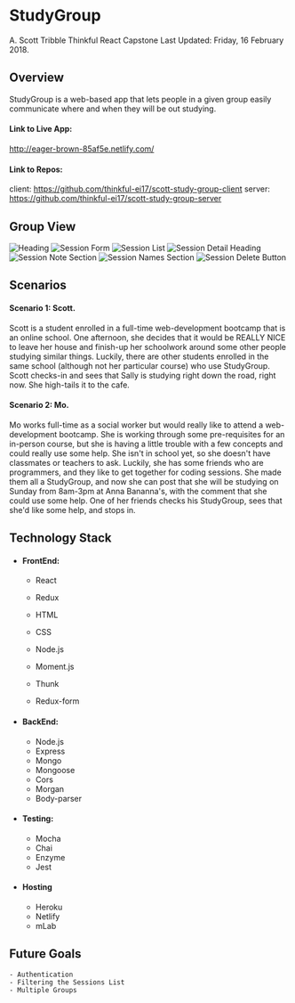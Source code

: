 
# StudyGroup

A. Scott Tribble
Thinkful React Capstone
Last Updated: Friday, 16 February 2018.

## Overview

StudyGroup is a web-based app that lets people in a given group easily communicate
where and when they will be out studying.

#### Link to Live App:
  http://eager-brown-85af5e.netlify.com/

#### Link to Repos:
  client: https://github.com/thinkful-ei17/scott-study-group-client
  server: https://github.com/thinkful-ei17/scott-study-group-server


## Group View




![Heading](./src/screenshots/heading.png)
![Session Form](./src/screenshots/add-session-form.png)
![Session List](./src/screenshots/session-list.png)
![Session Detail Heading](./src/screenshots/heading-detail.png)
![Session Note Section](./src/screenshots/add-note.png)
![Session Names Section](./src/screenshots/names-section.png)
![Session Delete Button](./src/screenshots/delete-session.png)


## Scenarios

#### Scenario 1:  Scott.
Scott is a student enrolled in a full-time web-development bootcamp that is an online school.  One afternoon, she decides that it would be REALLY NICE to leave her house and finish-up her schoolwork around some other people studying similar things.  Luckily, there are other students enrolled in the same school (although not her particular course) who use StudyGroup.  Scott checks-in and sees that Sally is studying right down the road, right now. She high-tails it to the cafe.

#### Scenario 2:  Mo.
Mo works full-time as a social worker but would really like to attend a web-development bootcamp.  She is working through some pre-requisites for an in-person course, but she is having a little trouble with a few concepts and could really use some help.  She isn't in school yet, so she doesn't have classmates or teachers to ask.  Luckily, she has some friends who are programmers, and they like to get together for coding sessions.  She made them all a StudyGroup, and now she can post that she will be studying on Sunday from 8am-3pm at Anna Bananna's, with the comment that she could use some help.  One of her friends checks his StudyGroup, sees that she'd like some help, and stops in.

## Technology Stack

  - #### FrontEnd:
    - React 
    - Redux
    - HTML
    - CSS
    - Node.js

    - Moment.js
    - Thunk
    - Redux-form


  - #### BackEnd:
    - Node.js
    - Express
    - Mongo
    - Mongoose
    - Cors
    - Morgan
    - Body-parser

  - #### Testing:
    - Mocha
    - Chai
    - Enzyme
    - Jest

  - #### Hosting
    - Heroku
    - Netlify
    - mLab



## Future Goals

    - Authentication
    - Filtering the Sessions List
    - Multiple Groups
















